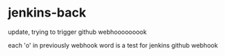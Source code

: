 # jenkins-back

update, trying to trigger github webhooooooook

each 'o' in previously webhook word is a test for jenkins github webhook
